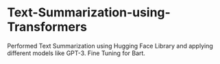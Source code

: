 # Text-Summarization-using-Transformers
Performed Text Summarization using Hugging Face Library and applying different models like GPT-3. Fine Tuning for Bart.
